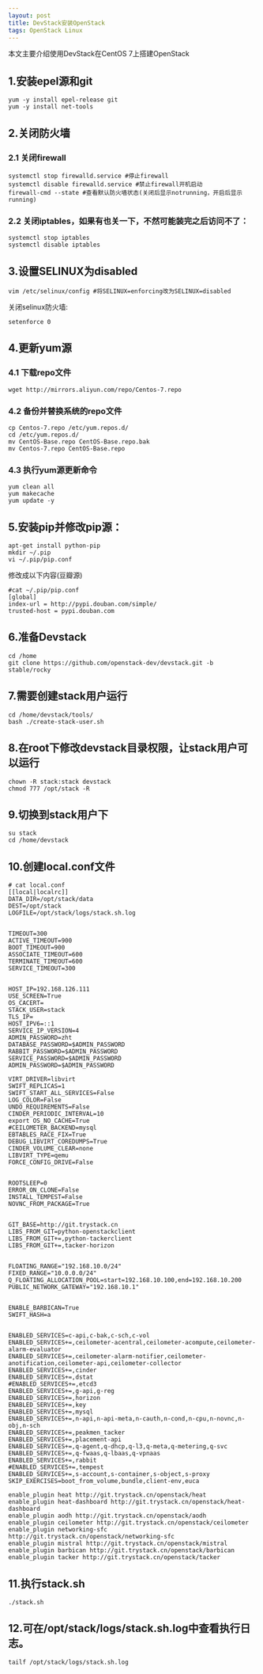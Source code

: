 ```yaml
---
layout: post
title: DevStack安装OpenStack
tags: OpenStack Linux 
---
```


本文主要介绍使用DevStack在CentOS 7上搭建OpenStack

<!--more-->

## 1.安装epel源和git

```shell
yum -y install epel-release git
yum -y install net-tools
```

## 2.关闭防火墙

### 2.1 关闭firewall

```shell
systemctl stop firewalld.service #停止firewall
systemctl disable firewalld.service #禁止firewall开机启动
firewall-cmd --state #查看默认防火墙状态(关闭后显示notrunning，开启后显示running)
```

### 2.2 关闭iptables，如果有也关一下，不然可能装完之后访问不了：

```shell
systemctl stop iptables
systemctl disable iptables
```

## 3.设置SELINUX为disabled

```shell
vim /etc/selinux/config #将SELINUX=enforcing改为SELINUX=disabled
```

关闭selinux防火墙:

```shell
setenforce 0
```

## 4.更新yum源

### 4.1 下载repo文件

```shell
wget http://mirrors.aliyun.com/repo/Centos-7.repo
```

### 4.2 备份并替换系统的repo文件

```shell
cp Centos-7.repo /etc/yum.repos.d/ 
cd /etc/yum.repos.d/ 
mv CentOS-Base.repo CentOS-Base.repo.bak 
mv Centos-7.repo CentOS-Base.repo
```

### 4.3 执行yum源更新命令 

```shell
yum clean all 
yum makecache 
yum update -y
```

## 5.安装pip并修改pip源：

```shell
apt-get install python-pip
mkdir ~/.pip
vi ~/.pip/pip.conf
```

修改成以下内容(豆瓣源)

```shell
#cat ~/.pip/pip.conf
[global]
index-url = http://pypi.douban.com/simple/
trusted-host = pypi.douban.com
```


## 6.准备Devstack

```shell
cd /home
git clone https://github.com/openstack-dev/devstack.git -b stable/rocky
```

## 7.需要创建stack用户运行

```shell
cd /home/devstack/tools/
bash ./create-stack-user.sh
```

## 8.在root下修改devstack目录权限，让stack用户可以运行

```shell
chown -R stack:stack devstack
chmod 777 /opt/stack -R
```

## 9.切换到stack用户下

```shell
su stack
cd /home/devstack
```

## 10.创建local.conf文件

```shell
# cat local.conf
[[local|localrc]]
DATA_DIR=/opt/stack/data
DEST=/opt/stack
LOGFILE=/opt/stack/logs/stack.sh.log


TIMEOUT=300
ACTIVE_TIMEOUT=900
BOOT_TIMEOUT=900
ASSOCIATE_TIMEOUT=600
TERMINATE_TIMEOUT=600
SERVICE_TIMEOUT=300


HOST_IP=192.168.126.111
USE_SCREEN=True
OS_CACERT=
STACK_USER=stack
TLS_IP=
HOST_IPV6=::1
SERVICE_IP_VERSION=4
ADMIN_PASSWORD=zht
DATABASE_PASSWORD=$ADMIN_PASSWORD
RABBIT_PASSWORD=$ADMIN_PASSWORD
SERVICE_PASSWORD=$ADMIN_PASSWORD
ADMIN_PASSWORD=$ADMIN_PASSWORD

VIRT_DRIVER=libvirt
SWIFT_REPLICAS=1
SWIFT_START_ALL_SERVICES=False
LOG_COLOR=False
UNDO_REQUIREMENTS=False
CINDER_PERIODIC_INTERVAL=10
export OS_NO_CACHE=True
#CEILOMETER_BACKEND=mysql
EBTABLES_RACE_FIX=True
DEBUG_LIBVIRT_COREDUMPS=True
CINDER_VOLUME_CLEAR=none
LIBVIRT_TYPE=qemu
FORCE_CONFIG_DRIVE=False


ROOTSLEEP=0
ERROR_ON_CLONE=False
INSTALL_TEMPEST=False
NOVNC_FROM_PACKAGE=True


GIT_BASE=http://git.trystack.cn
LIBS_FROM_GIT=python-openstackclient
LIBS_FROM_GIT+=,python-tackerclient
LIBS_FROM_GIT+=,tacker-horizon


FLOATING_RANGE="192.168.10.0/24"
FIXED_RANGE="10.0.0.0/24"
Q_FLOATING_ALLOCATION_POOL=start=192.168.10.100,end=192.168.10.200
PUBLIC_NETWORK_GATEWAY="192.168.10.1"


ENABLE_BARBICAN=True
SWIFT_HASH=a


ENABLED_SERVICES=c-api,c-bak,c-sch,c-vol
ENABLED_SERVICES+=,ceilometer-acentral,ceilometer-acompute,ceilometer-alarm-evaluator
ENABLED_SERVICES+=,ceilometer-alarm-notifier,ceilometer-anotification,ceilometer-api,ceilometer-collector
ENABLED_SERVICES+=,cinder
ENABLED_SERVICES+=,dstat
#ENABLED_SERVICES+=,etcd3
ENABLED_SERVICES+=,g-api,g-reg
ENABLED_SERVICES+=,horizon
ENABLED_SERVICES+=,key
ENABLED_SERVICES+=,mysql
ENABLED_SERVICES+=,n-api,n-api-meta,n-cauth,n-cond,n-cpu,n-novnc,n-obj,n-sch
ENABLED_SERVICES+=,peakmen_tacker
ENABLED_SERVICES+=,placement-api
ENABLED_SERVICES+=,q-agent,q-dhcp,q-l3,q-meta,q-metering,q-svc
ENABLED_SERVICES+=,q-fwaas,q-lbaas,q-vpnaas
ENABLED_SERVICES+=,rabbit
#ENABLED_SERVICES+=,tempest
ENABLED_SERVICES+=,s-account,s-container,s-object,s-proxy
SKIP_EXERCISES=boot_from_volume,bundle,client-env,euca

enable_plugin heat http://git.trystack.cn/openstack/heat
enable_plugin heat-dashboard http://git.trystack.cn/openstack/heat-dashboard
enable_plugin aodh http://git.trystack.cn/openstack/aodh
enable_plugin ceilometer http://git.trystack.cn/openstack/ceilometer
enable_plugin networking-sfc http://git.trystack.cn/openstack/networking-sfc
enable_plugin mistral http://git.trystack.cn/openstack/mistral
enable_plugin barbican http://git.trystack.cn/openstack/barbican
enable_plugin tacker http://git.trystack.cn/openstack/tacker
```

## 11.执行stack.sh

```shell
./stack.sh
```

## 12.可在/opt/stack/logs/stack.sh.log中查看执行日志。

```shell
tailf /opt/stack/logs/stack.sh.log
```
